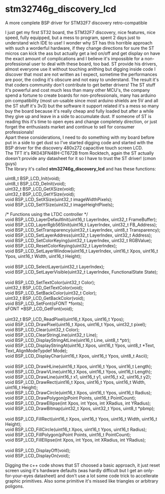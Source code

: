 # stm32746g_discovery_lcd
A more complete BSP driver for STM32F7 discovery retro-compatible

I just get my first ST32 board, the STM32F7 discovery, nice features, nice speed, fully equipped, but a mess to program, spent 2 days just to understand wich IDE to use!
I wonder why ST has this horrible approach with such a worderful hardware, if they change directions for sure the ST micros can kick the ass but actually get a led on/off and get display on have the exact amount of complications and I believe it's impossible for a non-professional user to deal with these board, too bad.
ST provide his drivers, almost everyone use it without touching anithing but digging inside code I discover that most are not written as I expect, sometime the performances are poor, the coding it's obscure and not easy to understand. The result it's that coders community don't contribute to get better drivers!
The ST stuff it's powerful and cost much less than many other MCU's, the company spend a fortune to create boards for non-professionals, many has arduino pin compatibility (most un-usable since most arduino shields are 5V and all the ST stuff it's 3v3) but the software it support related it's a mess so many buy the board because it's really cheap and fully loaded but after a while they give up and leave in a side to accumulate dust.
If someone of ST is reading this it's time to open eyes and change completely direction, or just forget the enthusiasts market and continue to sell for consumer professionals!<br>
Apart these considerations, I need to do something with my board before put in a side to get dust so I've started digging code and started with the BSP driver for the discovery 480x272 capacitive touch screen LCD.<br>
The TFT it's RK043FN48H-CT672B from Rocktech, again the ST actually doesn't provide any datasheet for it so I have to trust the ST driver! (cmon guys) <br>
The library it's called <b>stm32746g_discovery_lcd</b> and has these functions:<br>

uint8_t  BSP_LCD_Init(void);<br>
uint8_t  BSP_LCD_DeInit(void);<br>
uint32_t BSP_LCD_GetXSize(void);<br>
uint32_t BSP_LCD_GetYSize(void);<br>
void     BSP_LCD_SetXSize(uint32_t imageWidthPixels);<br>
void     BSP_LCD_SetYSize(uint32_t imageHeightPixels);<br>

/* Functions using the LTDC controller */<br>
void     BSP_LCD_LayerDefaultInit(uint16_t LayerIndex, uint32_t FrameBuffer);<br>
void     BSP_LCD_LayerRgb565Init(uint16_t LayerIndex, uint32_t FB_Address);<br>
void     BSP_LCD_SetTransparency(uint32_t LayerIndex, uint8_t Transparency);<br>
void     BSP_LCD_SetLayerAddress(uint32_t LayerIndex, uint32_t Address);<br>
void     BSP_LCD_SetColorKeying(uint32_t LayerIndex, uint32_t RGBValue);<br>
void     BSP_LCD_ResetColorKeying(uint32_t LayerIndex);<br>
void     BSP_LCD_SetLayerWindow(uint16_t LayerIndex, uint16_t Xpos, uint16_t Ypos, uint16_t Width, uint16_t Height);<br>
<br>
void     BSP_LCD_SelectLayer(uint32_t LayerIndex);<br>
void     BSP_LCD_SetLayerVisible(uint32_t LayerIndex, FunctionalState State);<br>
<br>
void     BSP_LCD_SetTextColor(uint32_t Color);<br>
uint32_t BSP_LCD_GetTextColor(void);<br>
void     BSP_LCD_SetBackColor(uint32_t Color);<br>
uint32_t BSP_LCD_GetBackColor(void);<br>
void     BSP_LCD_SetFont(sFONT *fonts);<br>
sFONT    *BSP_LCD_GetFont(void);<br>
<br>
uint32_t BSP_LCD_ReadPixel(uint16_t Xpos, uint16_t Ypos);<br>
void     BSP_LCD_DrawPixel(uint16_t Xpos, uint16_t Ypos, uint32_t pixel);<br>
void     BSP_LCD_Clear(uint32_t Color);<br>
void     BSP_LCD_ClearStringLine(uint32_t Line);<br>
void     BSP_LCD_DisplayStringAtLine(uint16_t Line, uint8_t *ptr);<br>
void     BSP_LCD_DisplayStringAt(uint16_t Xpos, uint16_t Ypos, uint8_t *Text, Text_AlignModeTypdef Mode);<br>
void     BSP_LCD_DisplayChar(uint16_t Xpos, uint16_t Ypos, uint8_t Ascii);<br>
<br>
void     BSP_LCD_DrawHLine(uint16_t Xpos, uint16_t Ypos, uint16_t Length);<br>
void     BSP_LCD_DrawVLine(uint16_t Xpos, uint16_t Ypos, uint16_t Length);<br>
void     BSP_LCD_DrawLine(uint16_t x1, uint16_t y1, uint16_t x2, uint16_t y2);<br>
void     BSP_LCD_DrawRect(uint16_t Xpos, uint16_t Ypos, uint16_t Width, uint16_t Height);<br>
void     BSP_LCD_DrawCircle(uint16_t Xpos, uint16_t Ypos, uint16_t Radius);<br>
void     BSP_LCD_DrawPolygon(pPoint Points, uint16_t PointCount);<br>
void     BSP_LCD_DrawEllipse(int Xpos, int Ypos, int XRadius, int YRadius);<br>
void     BSP_LCD_DrawBitmap(uint32_t Xpos, uint32_t Ypos, uint8_t *pbmp);<br>
<br>
void     BSP_LCD_FillRect(uint16_t Xpos, uint16_t Ypos, uint16_t Width, uint16_t Height);<br>
void     BSP_LCD_FillCircle(uint16_t Xpos, uint16_t Ypos, uint16_t Radius);<br>
void     BSP_LCD_FillPolygon(pPoint Points, uint16_t PointCount);<br>
void     BSP_LCD_FillEllipse(int Xpos, int Ypos, int XRadius, int YRadius);<br>
<br>
void     BSP_LCD_DisplayOff(void);<br>
void     BSP_LCD_DisplayOn(void);<br>

Digging the c++ code shows that ST choosed a basic approach, it just reset screen using it's hardware defaults (was hardly difficult but I get an only-for-your-eyes datasheet) and don't use a lot some code trick to accellerate graphic primitives. Also some primitive it's missed like triangles or arbitrary poligons.


